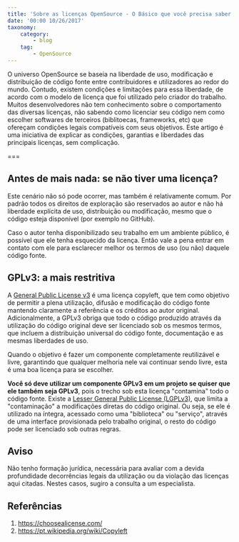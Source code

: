 ```yaml
---
title: 'Sobre as licenças OpenSource - O Básico que você precisa saber'
date: '00:00 10/26/2017'
taxonomy:
    category:
        - blog
    tag:
        - OpenSource
---
```


O universo OpenSource se baseia na liberdade de uso, modificação e distribuição de código fonte entre contribuidores e utilizadores ao redor do mundo. Contudo, existem condições e limitações para essa liberdade, de acordo com o modelo de licença que foi utilizado pelo criador do trabalho. Muitos desenvolvedores não tem conhecimento sobre o comportamento das diversas licenças, não sabendo como licenciar seu código nem como escolher softwares de terceiros (biblitoecas, frameworks, etc) que ofereçam condições legais compatíveis com seus objetivos. Este artigo é uma iniciativa de explicar as condições, garantias e liberdades das principais licenças, sem complicação.

===

## Antes de mais nada: se não tiver uma licença?

Este cenário não só pode ocorrer, mas também é relativamente comum. Por padrão todos os direitos de exploração são reservados ao autor e não há liberdade explícita de uso, distribuição ou modificação, mesmo que o código esteja disponível (por exemplo no GitHub).

Caso o autor tenha disponibilizado seu trabalho em um ambiente público, é possível que ele tenha esquecido da licença. Então vale a pena entrar em contato com ele para esclarecer melhor os termos de uso (ou não) daquele código fonte.

## GPLv3: a mais restritiva
A [General Public License v3](https://www.gnu.org/licenses/gpl-3.0.txt) é uma licença copyleft, que tem como objetivo de permitir a plena utilização, difusão e modificação do código fonte mantendo claramente a referência e os créditos ao autor original. Adicionalmente, a GPLv3 obriga que todo o código produzido através da utilização do código original deve ser licenciado sob os mesmos termos, que incluem a distribuição universal do código fonte, documentação e as mesmas liberdades de uso.

Quando o objetivo é fazer um componente completamente reutilizável e livre, garantindo que qualquer melhoria nele vai continuar sendo livre, esta é uma boa licença para se escolher.

**Você só deve utilizar um componente GPLv3 em um projeto se quiser que ele também seja GPLv3**, pois o trecho sob esta licença "contamina" todo o código fonte. Existe a [Lesser General Public License (LGPLv3)](https://www.gnu.org/licenses/lgpl-3.0.txt), que limita a "contaminação" a modificações diretas do código original. Ou seja, se ele é utilizado na íntegra, acessado como uma "biblioteca" ou "serviço", através de uma interface provisionada pelo trabalho original, o resto do código pode ser licenciado sob outras regras.



## Aviso
Não tenho formação jurídica, necessária para avaliar com a devida profundidade decorrências legais da utilização ou da violação das licenças aqui citadas. Nestes casos, sugiro a consulta a um especialista.

## Referências

1. https://choosealicense.com/
1. https://pt.wikipedia.org/wiki/Copyleft
